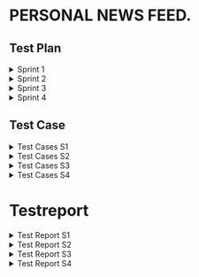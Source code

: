 # PERSONAL NEWS FEED.

## Test Plan
<details><summary>Sprint 1</summary>
<p>
  
| Feature to be tested | Approach | Testing task | Responsibilities | Schedule | Pass/Fail |
| --- | --- | --- | --- | --- | --- |
| Login username and password functionality.| Manual testing | Enter username and password in the login form | Preet will perform manual testing on UX 1 | 15-18 feb'22 | Pass |
| Functionality of sign up page and the requirements fo different fields.| Manual testing | Click on signup page and try signing up with username and password | Pushti will perform the testing on sign up page and the requirements | 15-18 feb'22 | Pass |
| Link between sign up page and login page after filling out the sign up details | Manual testing | After signing up it should navigate to sign in page and should be able to login with new login credentials. | Muhaimin | 15-18 feb'22 | Pass |
| API response | Manual testing with postman software | Checking the response code with postman | Muhaimin will perform API response code test. | 19-21 feb'22 | Pass |
| Database | Verification by inspection | Entering user name and password and inspecting the database for that particular entry | Muhaimin will check for the database connectivity | 19-21 feb'22  | Pass |
  

</p>
</details>


<details><summary>Sprint 2</summary>
<p>
  
| Feature to be tested | Approach | Testing task | Responsibilities | Schedule | Pass/Fail |
| --- | --- | --- | --- | --- | --- |
| Login username and password functionality.| Manual testing | Enter username and password in the login form | Preet will perform manual testing on UX 1 | 15-18 feb'22 | Pass |
| Functionality of sign up page and the requirements fo different fields.| Manual testing | Click on signup page and try signing up with username and password | Pushti will perform the testing on sign up page and the requirements | 15-18 feb'22 | Pass  |
| Link between sign up page and login page after filling out the sign up details | Manual testing | After signing up it should navigate to sign in page and should be able to login with new login credentials. | Muhaimin | 15-18 feb'22 | Pass |
| API response | Manual testing with postman software | Checking the response code with postman | Muhaimin will perform API response code test. | 19-21 feb'22 | Pass |
| Database | Verification by inspection | Entering user name and password and inspecting the database for that particular entry | Muhaimin will check for the database connectivity | 19-21 feb'22  | Pass |
| Functionality of new landing page | Manual testing | Take the proper URL and landing page should be displayed as per requirements |  Preet  | 14-18 Mar'22  | Pass |  
| Functionality of settings modal | Manual testing | Selection of catergories  |  Pushti and Muhaimin  | 14-18 Mar'22  | Pass |  
| Unit Testing | Automated testing (JEST)| Testing the functionality of code for test.js file |  Preet  | 19-22 Mar'22  | Pass |
  
  
</p>
</details>


<details><summary>Sprint 3</summary>
<p>
  
 Feature to be tested | Approach | Testing task | Responsibilities | Schedule | Pass/Fail |
| --- | --- | --- | --- | --- | --- |
| Login username and password functionality.| Manual testing | Enter username and password in the login form | Preet will perform manual testing on UX 1 | 15-18 feb'22 | Pass |
| Functionality of sign up page and the requirements fo different fields.| Manual testing | Click on signup page and try signing up with username and password | Pushti will perform the testing on sign up page and the requirements | 15-18 feb'22 | Pass  |
| Link between sign up page and login page after filling out the sign up details | Manual testing | After signing up it should navigate to sign in page and should be able to login with new login credentials. | Muhaimin | 15-18 feb'22 | Pass |
| API response | Manual testing with postman software | Checking the response code with postman | Muhaimin will perform API response code test. | 19-21 feb'22 | Pass |
| Database | Verification by inspection | Entering user name and password and inspecting the database for that particular entry | Muhaimin will check for the database connectivity | 19-21 feb'22  | Pass |
| Functionality of new landing page | Manual testing | Take the proper URL and landing page should be displayed as per requirements |  Preet  | 14-   18 Mar'22  | Pass |  
| Functionality of settings modal | Manual testing | Selection of catergories  |  Pushti & Muhaimin | 14-18 Mar'22  | Pass |  
| Unit Testing | Automated testing (JEST)| Testing the functionality of code for test.js file |  Preet  | 19-22 Mar'22  | Pass |
| Integration Testing | Manual | Testing different modules of the application are working porperly together.  | Preet, Pushti & muhaimin   | 8-11 Apr'22  | Pass |  

</p>
</details>
<details><summary>Sprint 4</summary>
<p>
  
 Feature to be tested | Approach | Testing task | Responsibilities | Schedule | Pass/Fail |
| --- | --- | --- | --- | --- | --- |
| Login username and password functionality.| Manual testing | Enter username and password in the login form | Preet will perform manual testing on UX 1 | 15-18 feb'22 | Pass |
| Functionality of sign up page and the requirements fo different fields.| Manual testing | Click on signup page and try signing up with username and password | Pushti will perform the testing on sign up page and the requirements | 15-18 feb'22 | Pass  |
| Link between sign up page and login page after filling out the sign up details | Manual testing | After signing up it should navigate to sign in page and should be able to login with new login credentials. | Muhaimin | 15-18 feb'22 | Pass |
| API response | Manual testing with postman software | Checking the response code with postman | Muhaimin will perform API response code test. | 19-21 feb'22 | Pass |
| Database | Verification by inspection | Entering user name and password and inspecting the database for that particular entry | Muhaimin will check for the database connectivity | 19-21 feb'22  | Pass |
| Functionality of new landing page | Manual testing | Take the proper URL and landing page should be displayed as per requirements |  Preet  | 14-   18 Mar'22  | Pass |  
| Functionality of settings modal | Manual testing | Selection of catergories  |  Pushti & Muhaimin | 14-18 Mar'22  | Pass |  
| Unit Testing | Automated testing (JEST)| Testing the functionality of code for test.js file |  Preet  | 19-22 Mar'22  | Pass |
| Integration Testing | Manual | Testing different modules of the application are working porperly together.  | Preet, Pushti & muhaimin   | 8-11 Apr'22  | Pass | 
| Regression Testing | Manual | Testing every functionality from all the sprint.  | Preet, Pushti & muhaimin   | 25-26 Apr'22  | Pass |  

</p>
</details>


## Test Case
<details> <summary> Test Cases S1</summary>
  <p>
    
| Test Case ID# | Test case description | Test steps | Expected result | Prerequisites | Executed by | Pass/Fail |
| --- | --- | --- | --- | --- | --- | --- |
| UX 1.1 | Valid username and valid password | Enter a valid Username, password and click on login button. | Successful login | Valid Url  and browser | Preet | Pass |
| UX 1.2 | Valid username and invalid password | Enter a valid Username, invalid password and click on login button. | A pop-up message box to show invalid username/password. | Valid Url  and browser | Preet | Pass |
| UX 1.3 | Invalid username and valid password | Enter Invalid username and valid password  | A pop-up message box to show invalid username/password. | Valid Url browser | Preet | Pass |
| UX 1.4 | Invalid username and valid password | Enter Invalid username and valid password  | A pop-up message box to show invalid username/password. | Valid Url browser | Preet | Pass |
| UX 1.5 | Blank field for username and valid password | Enter Invalid username and valid password  | A pop-up message box to show invalid username/password. | Valid Url Browser | Preet | Pass |
| UX 1.6 | Valid  username and blank field for password | Enter Invalid username and valid password  | A pop-up message box to show invalid username/password. | Valid Url  and browser | Preet | Pass |
| UX 1.7 | Blank field for username and  password | Leave both blank and press login button.  | A pop-up message box to show invalid username/password. | Valid Url  and browser | Preet | Pass |
| UX 2.1 | By clicking  the sign up it should land him to another page for signing up | Click the sign up button below the login fields  | It should direct you to the sign up page  | Valid Url  and browser | Pushti | Pass |
| UX 2.2 | Incorrect form  of user id | Username should be atleast 8 string long and no space included.  | If incorrect combination is entered than an appropriate message is generated.  | Valid Url  and browser | Pushti | Pass |
| UX 2.3 | Incorrect form of password. | Password should not have spcaes and  atleast 8 character long , One upper case, one lower case, one special character.  | If the password is not entered in correct form display message password contain atleast 8 char ,one upper,lower,special character required.  | Valid Url  and browser | Pushti | Pass |
| UX 2.4 | Password field and confirmation password field mis matching. | Password and confirmation password field should be mismatched.  | If the password and confirmation password are mismatched display an appropriate message. | Valid Url  and browser | Pushti | Pass |
| UX 2.5 | Form is correctly field out then direct the user to the landing log in page.  | After filling out all the detail on the form correctly , click on the submit button it should navigate to landing log in page.  | Pop up message for successfully signed up.  | Valid Url  and browser | Pushti | Pass |
| UX 3.1 | Checking the new sign up credentials | Checking the new sign up credentials | Successful login | Valid Url  and browser | Muhaimin | Pass |
| DB 1.1 | Check whether data gets written  database after succesfull sign up. | Enter valid username and password after successful sign up see whether username  | Will have database entry same as enter by user. | Database Connectivity | Muhaimin | Pass |
| API 1.1 | Authorised user should sign up succesfully with response code 200. | Enter correct credentials  | Response code is 200 | Postman for checking response code. | Muhaimin | Pass |
| API 1.2 | Authorised user enters invalid password , response code 401. | Invalid ceredentials  | response code is 401. | Postman for checking response code | Muhaimin | Pass |
| API 1.3 | Valid password and invalid username then response code 401. | Response code is 401 on invalid credentials. | response code is 401 | Postman for checking response code | Muhaimin | Pass |

  </p>
  </details>
  <details> <summary> Test Cases S2</summary>
  <p>
    
| Test Case ID# | Test case description | Test steps | Expected result | Prerequisites | Executed by | Pass/Fail |
| --- | --- | --- | --- | --- | --- | --- |
| TC 1.1 | Default landing page should display the new article. | Run your project and it should land you on articles page without login | News article fetch from the API from general category. | https://newsapi.org/ and valid url| Preet | Pass |
| TC 1.2 |  Setting page should be displayed upon event occuring. | Click on the setting button/link | Should be able to connect user with the setting page. | Valid Url and browser | Preet | Pass |
| TC 1.3 |  If no category is selected no functionality should be occuring for "ok or cancel" | Not selecting any category and click on "ok or cancel" button/link. | With no selection user is not enabled with "Ok /Cancel" buttons | Valid Url for setting pages| Pushti | Pass |    
| TC 1.4 |  Functionality of ok and cacel button/link after they have selected category. | Select atleast one category or multiple and then press "ok or cancel" button/link. | After selecting category user should be able to click on "ok or cancel" button/link. | Valid Url for setting pages| Muhaimin | Pass |   
| TC 1.5 | Unit test on test.js file | Run you unit test using JEST | Use some mocked data for unit testing. | JEST framework|  | Pass |
  </p> 
  </details>
  
  <details> <summary> Test Cases S3</summary>
  <p>
    
| Test Case ID# | Test case description | Test steps | Test Data | Expected result | Prerequisites | Executed by | Pass/Fail |
| --- | --- | --- | --- | --- | --- | --- | --- |
|  IT 1.1 | Checking the login and homepage module.  | Enter the valid username and valid password  | Username: preet123@google.com                 Password: Password@123| User will directed signed in page   |  Valid url and browser | Preet  | Pass |
|  IT 1.2 | Signup page and sign in page module.  | Enter the username and correct form of password.  | Username: demo123@google.com                 Password: Demo@123  | New user is registered and should be able to login with new credentials  | Valid url and browser  | Pushti  | Pass |
|  IT 1.3 | Setting modal and database integration  |  Select the few category from setting modal  |  Check mark business,technology & sports category |  Database will reflect the changes in user preferences   | Login credentials | Preet   | Pass |
|  IT 1.4 | Setting modal and home page integration  | Select the user prefrence category from setting modal  | Check mark technology & sports category  | Home page will reflect the changes based on user preferences   | Login credentials  | Pushti  | Pass |
|  IT 1.5 | Pagination with home and other categories in descending order with most recent first  | Select the user prefrence category ,paginate through home page with user selected category.   | Select the user prefrence category from setting modal  | Paginate on home page in descending order with most recent news  | Login credential  | Muhaimin  | Pass |
  </p> 
  </details> 

<details><summary> Test Cases S4</summary>
 <p>

| Test Case ID# | Test case description | Test steps | Test data | Expected result | Executed by | Pass/Fail |
| --- | --- | --- | --- | --- | --- | --- |
| RT 1 | Validation of login functionality | Enter a valid Username, valid password and click on login button. | username: preet123@google.com Password: Password@123 | Successful login | Muhaimin  | Pass |   
| RT 2 | Validation of login functionality | Enter a invalid Username, invalid password and click on login button. | username: preet@google.com Password:  Anything@123 | Unsuccessful login | Muhaimin   | Pass | 
| RT 3 | API endpoint login functionality | Enter a valid Username, valid password and click on login button. | username: preet123@google.com  Password:  Password@123  | API response code 200 | Muhaimin   | Pass | 
| RT 4 | API endpoint login functionality | Enter a invalid Username, invalid password and click on login button. | username: preet@google.com Password: Anything@123 | API response code is 401 |  Muhaimin  | Pass |    
| RT 5 | Validation of signup button functionality | Click on Signup button. | signup link/button | Directed to the signup page | Muhaimin   | Pass |    
| RT 6 | Validation of signup page functionality | Enter username with atleast 8 string long | username: witchers@gmail.com | Valid username | Muhaimin   | Pass |    
| RT 7 | Validation of signup page functionality | Enter username with no more than 7 string | username: witcher  | Invalid form of username | Muhaimin   | Pass | 
| RT 8 | Validation of signup page functionality | Password should not have spaces and atleast 8 character long ,One upper case, one lower case, one special character | Password: Witcher@123 | Strong password  | Muhaimin   | Pass | 
| RT 9 | Validation of signup page functionality | Password should have spaces and atleast 8 character long , one lower case | Password: witcher 123 | Is not strong password | Muhaimin   | Pass |  
| RT 10 | Validation of signup page functionality | Password and confirm password field should be entered with same value. | Password: Witcher@123 Confirm: Witcher@123 | Password will be accepted | Pushti  | Pass |   
| RT 11 | Validation of signup page functionality | Password and confirm password field should be entered with different value. | Password: Witcher@123 Confirm: Witcher@23 | Password will not be accepted | Pushti  | Pass | 
| RT 12 | Validation of signup page functionality | Enter every field with their respective parameters and click on submit button /link | Username: witchers@gmail.com password: Witchers@123 Confirm password : Witchers@123  | User will be signup. | Pushti  | Pass |  
| RT 13 | Validate new user entry in database | Enter every field with their respective parameters and click on submit button /link | Username: witchers@gmail.com password: Witchers@123 Confirm password : Witchers@123  | User will be signup and their will be a record of user in database | Pushti  | Pass | 
| RT 14 | Default landing page display general news article | Run your project and it should land you on articles page without login. | - | News article fetch from the API from general category. | Pushti  | Pass | 
| RT 15 | Setting modal should be displayed upon event occuring. | Setting modal should be displayed upon event occuring. | - | Setting modal will open | Pushti  | Pass |
| RT 16 | Functionality of ok and save button/link after they have selected category. | Select atleast one category or multiple and then press "ok or cancel" button/link. | Checkmark business & technology  | After selecting category user should be able to click on "ok or cancel" button/link | Pushti  | Pass |   
| RT 17 | Functionality of ok and save button/link with no category selection. | Not selecting any category and click on "ok or cancel" button/link | - | With no selection user is not enabled with "Ok /Cancel" buttons. | Pushti  | Pass |     
| RT 18 | Functionality of setting modal and database integration | Select the few category from setting modal and hit save. | Check mark business,technology & sports category | Database will reflect the changes in user preferences | Pushti  | Pass |     
| RT 19 | Functionality of setting modal and home page integration | Select the user prefrence category from setting modal| Check mark business,technology & sports category | Home page will reflect the changes based on user preferences |   | Pass |     
| RT 20 | Functionality of pagination with home and other categories in descending order with most recent first| Select the user prefrence category ,paginate through home page with user selected category.| Select the user prefrence category from setting modal | Paginate on home page in descending order with most recent news |   | Pass |
| RT 21 | Functionality of pagination with home and other categories in descending order with most recent first| Select the user prefrence category ,paginate through home page with user selected category.| Select the user prefrence category from setting modal | Paginate on home page in descending order with most recent news |   | Pass |    
| RT 22 | Functionality of search box on landing page | Enter keywords in the search box on home page | Type tesla in search box. | Serach result will display the news article related with the most recent first |   | Pass |                                 
| RT 23 | Functionality of advanced search box  | Searching keyword with AND returns items that contain both the search terms | Type tesla AND SpaceX in search box. | Serach result will display the news article related with tesla and spacex with most recent first |   | Pass |
| RT 24 | Functionality of advanced search box | Searching keyword with OR returns items that contain either of the search terms | Type tesla OR SpaceX in search box. | Serach result will display the news article either has tesla or spacex within its text. |   | Pass |  
| RT 25 | Functionality of advanced search box | Searching keyword with NOT returns items that contain the first search term but not the second. | Type tesla NOT SpaceX in search box. | Serach result will display the news article that has only tesla within its text.  |   | Pass |     
| RT 26 | Functionality of search box | Enter keywords in the search box on home page | Type spoongebob in search box. | A meaningful message is displayed when are no results to show |   | Pass |    
| RT 27 | Search API endpoint | Search for artciles |  /search/{search terms}  | Response code 200 |   | Pass |    

  </p>
  </details>
  


# Testreport

<details><summary>Test Report S1</summary>
 <p> 

| Date of test plan | Test case ID | Person executed the test | Pass/Fail | Comments |
| --- | --- | --- | --- | --- |
| 15 feb'22 | UX 1.1 | Preet | Fail | |
| 15 feb'22 | UX 1.2 | Preet | Fail | |
| 15 feb'22 | UX 1.3 | Preet | Fail | |
| 15 feb'22 | UX 1.4 | Preet | Fail | |
| 15 feb'22 | UX 1.5 | Preet | Fail | |
| 15 feb'22 | UX 1.6 | Preet | Fail | |
| 15 feb'22 | UX 1.7 | Preet | Fail | |
   
| Date of test plan | Test case ID | Person executed the test | Pass/Fail | Comments |
| --- | --- | --- | --- | --- |
| 16 feb'22 | UX 1.1 | Preet | Fail | |
| 16 feb'22 | UX 1.2 | Preet | Fail | |
| 16 feb'22 | UX 1.3 | Preet | Fail | |
| 16 feb'22 | UX 1.4 | Preet | Fail | |
| 16 feb'22 | UX 1.5 | Preet | Fail | |
| 16 feb'22 | UX 1.6 | Preet | Fail | |
| 16 feb'22 | UX 1.7 | Preet | Fail | |
   
   
| Date of test plan | Test case ID | Person executed the test | Pass/Fail | Comments |
| --- | --- | --- | --- | --- |
| 17 feb'22 | UX 1.1 | Preet | Pass | |
| 17 feb'22 | UX 1.2 | Preet | Pass | |
| 17 feb'22 | UX 1.3 | Preet | Pass | |
| 17 feb'22 | UX 1.4 | Preet | Pass | |
| 17 feb'22 | UX 1.5 | Preet | Pass | |
| 17 feb'22 | UX 1.6 | Preet | Pass | |
| 17 feb'22 | UX 1.7 | Preet | Pass | |
   
 
| Date of test plan | Test case ID | Person executed the test | Pass/Fail | Comments |
| --- | --- | --- | --- | --- |
| 16 feb'22   | UX 2.1 | Pushti | Fail | |
| 16 feb'22   | UX 2.2 | Pushti | Fail | |
| 16 feb'22   | UX 2.3 | Pushti | Fail | |
| 16 feb'22   | UX 2.4 | Pushti | Fail | |
| 16 feb'22   | UX 2.5 | Pushti | Fail | |
  
| Date of test plan | Test case ID | Person executed the test | Pass/Fail | Comments |
| --- | --- | --- | --- | --- |
| 17 feb'22   | UX 2.1 | Pushti | Fail | |
| 17 feb'22   | UX 2.2 | Pushti | Fail | |
| 17 feb'22   | UX 2.3 | Pushti | Fail | |
| 17 feb'22   | UX 2.4 | Pushti | Fail | |
| 17 feb'22   | UX 2.5 | Pushti | Fail | |
 
| Date of test plan | Test case ID | Person executed the test | Pass/Fail | Comments |
| --- | --- | --- | --- | --- |
| 18 feb'22  | UX 2.1 | Pushti | Pass | |
| 18 feb'22  | UX 2.2 | Pushti | Pass | |
| 18 feb'22  | UX 2.3 | Pushti | Pass | |
| 18 feb'22  | UX 2.4 | Pushti | Pass | |
| 18 feb'22  | UX 2.5 | Pushti | Pass | |   

| Date of test plan | Test case ID | Person executed the test | Pass/Fail | Comments |
| --- | --- | --- | --- | --- |
| 15 feb'22 | UX 3.1 | Muhaimin | Fail | |
| 19 feb'22 | DB 1.1 | Muhaimin | Fail | |
| 19 feb'22 | API 1.1| Muhaimin | Fail | |
| 19 feb'22 | API 1.2| Muhaimin | Fail | |
| 19 feb'22 | API 1.3| Muhaimin | Fail | |  
   
   
| Date of test plan | Test case ID | Person executed the test | Pass/Fail | Comments |
| --- | --- | --- | --- | --- |
| 16 feb'22 | UX 3.1 | Muhaimin | Fail | |
| 19 feb'22 | DB 1.1 | Muhaimin | Fail | |
| 20 feb'22 | API 1.1| Muhaimin | Fail | |
| 20 feb'22 | API 1.2| Muhaimin | Fail | |
| 20 feb'22 | API 1.3| Muhaimin | Fail | |  
   
| Date of test plan | Test case ID | Person executed the test | Pass/Fail | Comments |
| --- | --- | --- | --- | --- |
| 18 feb'22 | UX 3.1 | Muhaimin | Pass | |
| 21 feb'22 | DB 1.1 | Muhaimin | Pass | |
| 21 feb'22 | API 1.1| Muhaimin | Pass | |
| 21 feb'22 | API 1.2| Muhaimin | Pass | |
| 21 feb'22 | API 1.3| Muhaimin | Pass | |   
  </p>
  </details>


 <details><summary>Test Report S2</summary>
 <p> 
   
 | Date of test plan | Test case ID | Person executed the test | Pass/Fail | Comments |
| --- | --- | --- | --- | --- |
| 14 Mar'22 | UT 1.1 | Preet | Fail | |
| 14 Mar'22 | UT 1.2 | Preet | Fail | |
| 14 Mar'22 | UT 1.3 | Pushti | Fail | |
| 14 Mar'22 | UT 1.4 | Muhaimin | Fail | |

| Date of test plan | Test case ID | Person executed the test | Pass/Fail | Comments |
| --- | --- | --- | --- | --- |
| 15 Mar'22 | UT 1.1 | Preet | Fail | |
| 15 Mar'22 | UT 1.2 | Preet | Fail | |
| 15 Mar'22 | UT 1.3 | Pushti | Fail | |
| 15 Mar'22 | UT 1.4 | Muhaimin | Fail | |
   
| Date of test plan | Test case ID | Person executed the test | Pass/Fail | Comments |
| --- | --- | --- | --- | --- |
| 15 Mar'22 | UT 1.1 | Preet | Pass | |
| 15 Mar'22 | UT 1.2 | Preet | Fail | |
| 15 Mar'22 | UT 1.3 | Pushti | Fail | |
| 15 Mar'22 | UT 1.4 | Muhaimin | Fail | |
   
| Date of test plan | Test case ID | Person executed the test | Pass/Fail | Comments |
| --- | --- | --- | --- | --- |
| 17 Mar'22 | UT 1.1 | Preet | Pass | |
| 17 Mar'22 | UT 1.2 | Preet | Pass | |
| 17 Mar'22 | UT 1.3 | Pushti | Pass | |
| 17 Mar'22 | UT 1.4 | Muhaimin | Pass | |
   
| Date of test plan | Test case ID | Person executed the test | Pass/Fail | Comments |
| --- | --- | --- | --- | --- |
| 19 Mar'22 | AT 1.1 | Preet | Fail | Check Password validation |
| 19 Mar'22 | AT 1.2 | Preet | Fail | Check Email validation |
| 19 Mar'22 | AT 1.3 | Muhaimin | Fail | GET /index to check if server is running |
| 19 Mar'22 | AT 1.4 | Pushti | Fail | GET /signin |  
| 19 Mar'22 | AT 1.5 | Pushti | Fail | GET /getDetails |    
| 19 Mar'22 | AT 1.6 | Preet | Fail | GET /updatePreference |
| 19 Mar'22 | AT 1.7 | Muhaimin | Fail | POST /signout |   

| Date of test plan | Test case ID | Person executed the test | Pass/Fail | Comments |
| --- | --- | --- | --- | --- |
| 19 Mar'22 | AT 1.1 | Preet | Fail | Check Password validation |
| 19 Mar'22 | AT 1.2 | Preet | Fail | Check Email validation |
| 19 Mar'22 | AT 1.3 | Muhaimin | Fail | GET /index to check if server is running |
| 19 Mar'22 | AT 1.4 | Pushti | Fail | GET /signin |  
| 19 Mar'22 | AT 1.5 | Pushti | Fail | GET /getDetails |    
| 19 Mar'22 | AT 1.6 | Preet | Fail | GET /updatePreference |
| 19 Mar'22 | AT 1.7 | Muhaimin | Fail | POST /signout |  
  
| Date of test plan | Test case ID | Person executed the test | Pass/Fail | Comments |
| --- | --- | --- | --- | --- |
| 20 Mar'22 | AT 1.1 | Preet | Pass | Check Password validation |
| 20 Mar'22 | AT 1.2 | Preet | Fail | Check Email validation |
| 20 Mar'22 | AT 1.3 | Muhaimin | Pass | GET /index to check if server is running |
| 20 Mar'22 | AT 1.4 | Pushti | Pass | GET /signin |  
| 20 Mar'22 | AT 1.5 | Pushti | Fail | GET /getDetails |    
| 20 Mar'22 | AT 1.6 | Preet | Fail | GET /updatePreference |
| 20 Mar'22 | AT 1.7 | Muhaimin | Fail | POST /signout |   
   
| Date of test plan | Test case ID | Person executed the test | Pass/Fail | Comments |
| --- | --- | --- | --- | --- |
| 20 Mar'22 | AT 1.1 | Preet | Pass | Check Password validation |
| 20 Mar'22 | AT 1.2 | Preet | Fail | Check Email validation |
| 20 Mar'22 | AT 1.3 | Muhaimin | Pass | GET /index to check if server is running |
| 20 Mar'22 | AT 1.4 | Pushti | Pass | GET /signin |  
| 20 Mar'22 | AT 1.5 | Pushti | Fail | GET /getDetails |    
| 20 Mar'22 | AT 1.6 | Preet | Fail | GET /updatePreference |
| 20 Mar'22 | AT 1.7 | Muhaimin | Fail | POST /signout |   
 
| Date of test plan | Test case ID | Person executed the test | Pass/Fail | Comments |
| --- | --- | --- | --- | --- |
| 22 Mar'22 | AT 1.1 | Preet | Pass | Check Password validation |
| 22 Mar'22 | AT 1.2 | Preet | Pass | Check Email validation |
| 22 Mar'22 | AT 1.3 | Muhaimin | Pass | GET /index to check if server is running |
| 22 Mar'22 | AT 1.4 | Pushti | Pass | GET /signin |  
| 22 Mar'22 | AT 1.5 | Pushti | Pass | GET /getDetails |    
| 22 Mar'22 | AT 1.6 | Preet | Pass | GET /updatePreference |
| 22 Mar'22 | AT 1.7 | Muhaimin | Pass | POST /signout |     
   
   
   
 </p>
 </details>
 
 <details><summary>Test Report S3</summary>
 <p> 
   
| Date of test plan | Test case ID | Person executed the test | Pass/Fail | Comments |
| --- | --- | --- | --- | --- |
| 8 Apr'22 | IT 1.1 | Preet | Pass   |  | 
| 8 Apr'22 | IT 1.2 | Pushti | Pass   |  | 
| 8 Apr'22 | IT 1.3 | Preet | Fail  |  | 
| 8 Apr'22 | IT 1.4 | Pushti | Fail  |  | 
| 8 Apr'22 | IT 1.5 | Muhaimin | Fail  |  |  
   
| Date of test plan | Test case ID | Person executed the test | Pass/Fail | Comments |
| --- | --- | --- | --- | --- |
| 9 Apr'22 | IT 1.1 | Preet | Pass   |  | 
| 9 Apr'22 | IT 1.2 | Pushti | Pass   |  | 
| 9 Apr'22 | IT 1.3 | Preet | Pass  |  | 
| 9 Apr'22 | IT 1.4 | Pushti | Fail  |  | 
| 9 Apr'22 | IT 1.5 | Muhaimin | Fail  |  |    
  
| Date of test plan | Test case ID | Person executed the test | Pass/Fail | Comments |
| --- | --- | --- | --- | --- |
| 10 Apr'22 | IT 1.1 | Preet | Pass   |  | 
| 10 Apr'22 | IT 1.2 | Pushti | Pass   |  | 
| 10 Apr'22 | IT 1.3 | Preet | Pass  |  | 
| 10 Apr'22 | IT 1.4 | Pushti | Fail  |  | 
| 10 Apr'22 | IT 1.5 | Muhaimin | Fail  |  |  
  
| Date of test plan | Test case ID | Person executed the test | Pass/Fail | Comments |
| --- | --- | --- | --- | --- |
| 11 Apr'22 | IT 1.1 | Preet | Pass   |  | 
| 11 Apr'22 | IT 1.2 | Pushti | Pass   |  | 
| 11 Apr'22 | IT 1.3 | Preet | Pass  |  | 
| 11 Apr'22 | IT 1.4 | Pushti | Pass  |  | 
| 11 Apr'22 | IT 1.5 | Muhaimin | Pass  |  |    
   
   </p>
  </details>

<details><summary> Test Report S4 </summary>
 <p>
  
| Date of test plan | Test case ID | Person executed the test | Pass/Fail | Comments |
| --- | --- | --- | --- | --- | 
| 25 Apr'22 | RT 1 | Muhaimin | Pass   |  |   
| 25 Apr'22 | RT 2 | Muhaimin | Pass   |  | 
| 25 Apr'22 | RT 3 | Muhaimin | Pass   |  | 
| 25 Apr'22 | RT 4 | Muhaimin | Pass   |  |    
| 25 Apr'22 | RT 5 | Muhaimin | Pass   |  |   
| 25 Apr'22 | RT 6 | Muhaimin | Pass   |  | 
| 25 Apr'22 | RT 7 | Muhaimin | Pass   |  | 
| 25 Apr'22 | RT 8 | Muhaimin | Pass   |  |    
| 25 Apr'22 | RT 9 | Muhaimin | Pass   |  |   
| 25 Apr'22 | RT 10 | Pushti | Pass   |  | 
| 25 Apr'22 | RT 12 | Pushti | Pass   |  | 
| 25 Apr'22 | RT 13 | Pushti | Pass   |  |    
| 25 Apr'22 | RT 14 | Pushti | Pass   |  |   
| 25 Apr'22 | RT 15 | Pushti | Pass   |  | 
| 25 Apr'22 | RT 16 | Pushti | Pass   |  | 
| 25 Apr'22 | RT 17 | Pushti | Pass   |  |    
| 25 Apr'22 | RT 18 | Pushti | Pass   |  |   
| 25 Apr'22 | RT 19 | Preet | Pass   |  | 
| 25 Apr'22 | RT 20 | Preet  | Pass   |  | 
| 25 Apr'22 | RT 21 | Preet  | Pass   |  |    
| 25 Apr'22 | RT 22 | Preet  | Fail   |  |   
| 25 Apr'22 | RT 23 | Preet  | Fail   |  | 
| 25 Apr'22 | RT 24 | Preet  | Fail   |  | 
| 25 Apr'22 | RT 25 | Preet  | Fail   |  |    
| 25 Apr'22 | RT 26 | Preet  | Fail   |  | 
| 25 Apr'22 | RT 27 | Preet  | Fail   |  | 

   
| Date of test plan | Test case ID | Person executed the test | Pass/Fail | Comments |
| --- | --- | --- | --- | --- | 
| 26 Apr'22 | RT 1 | Muhaimin | Pass   |  |   
| 26 Apr'22 | RT 2 | Muhaimin | Pass   |  | 
| 26 Apr'22 | RT 3 | Muhaimin | Pass   |  | 
| 26 Apr'22 | RT 4 | Muhaimin | Pass   |  |    
| 26 Apr'22 | RT 5 | Muhaimin | Pass   |  |   
| 26 Apr'22 | RT 6 | Muhaimin | Pass   |  | 
| 26 Apr'22 | RT 7 | Muhaimin | Pass   |  | 
| 26 Apr'22 | RT 8 | Muhaimin | Pass   |  |    
| 26 Apr'22 | RT 9 | Muhaimin | Pass   |  |   
| 26 Apr'22 | RT 10 | Pushti | Pass   |  | 
| 26 Apr'22 | RT 12 | Pushti | Pass   |  | 
| 26 Apr'22 | RT 13 | Pushti | Pass   |  |    
| 26 Apr'22 | RT 14 | Pushti | Pass   |  |   
| 26 Apr'22 | RT 15 | Pushti | Pass   |  | 
| 26 Apr'22 | RT 16 | Pushti | Pass   |  | 
| 26 Apr'22 | RT 17 | Pushti | Pass   |  |    
| 26 Apr'22 | RT 18 | Pushti | Pass   |  |   
| 26 Apr'22 | RT 19 | Preet  | Pass   |  | 
| 26 Apr'22 | RT 20 | Preet  | Pass   |  | 
| 26 Apr'22 | RT 21 | Preet  | Pass   |  |    
| 26 Apr'22 | RT 22 | Preet  | Pass   |  |   
| 26 Apr'22 | RT 23 | Preet  | Pass   |  | 
| 26 Apr'22 | RT 24 | Preet  | Pass   |  | 
| 26 Apr'22 | RT 25 | Preet  | Pass   |  |    
| 26 Apr'22 | RT 26 | Preet  | Pass   |  | 
| 26 Apr'22 | RT 27 | Preet  | Pass   |  |    
   
   
   
  </p>
  </details>
